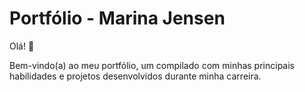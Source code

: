 # Portfólio - Marina Jensen
Olá! 👋

Bem-vindo(a) ao meu portfólio, um compilado com minhas principais habilidades e projetos desenvolvidos durante minha carreira.
